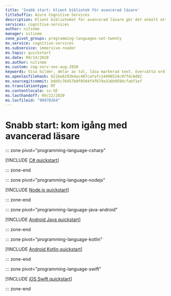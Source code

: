 ```yaml
---
title: 'Snabb start: klient bibliotek för avancerad läsare'
titleSuffix: Azure Cognitive Services
description: Klient biblioteket för avancerad läsare gör det enkelt att integrera tjänsten för avancerad läsning i dina webb program för att förbättra Läs förståelse. I den här snabb starten får du lära dig hur du använder avancerad läsare för text markering, identifierar delar av tal, läser in markerad text, översättning med mera.
services: cognitive-services
author: nitinme
manager: nitinme
zone_pivot_groups: programming-languages-set-twenty
ms.service: cognitive-services
ms.subservice: immersive-reader
ms.topic: quickstart
ms.date: 09/14/2020
ms.author: nitinme
ms.custom: cog-serv-seo-aug-2020
keywords: Visa bilder, delar av tal, läsa markerad text, översätta ord, läsa förståelse
ms.openlocfilehash: 621be6293b4ac487cafafc14498524c97fdc6d82
ms.sourcegitcommit: bdd5c76457b0f0504f4f679a316b959dcfabf1ef
ms.translationtype: MT
ms.contentlocale: sv-SE
ms.lasthandoff: 09/22/2020
ms.locfileid: "90978264"
---
```

# <a name="quickstart-get-started-with-immersive-reader"></a>Snabb start: kom igång med avancerad läsare

::: zone pivot="programming-language-csharp"

[!INCLUDE [C# quickstart](../includes/quickstarts/immersive-reader-client-library-csharp.md)]

::: zone-end

::: zone pivot="programming-language-nodejs"

[!INCLUDE [Node.js quickstart](../includes/quickstarts/immersive-reader-client-library-nodejs.md)]

::: zone-end

::: zone pivot="programming-language-java-android"

[!INCLUDE [Android Java quickstart](../includes/quickstarts/immersive-reader-client-library-java-android.md)]

::: zone-end

::: zone pivot="programming-language-kotlin"

[!INCLUDE [Android Kotlin quickstart](../includes/quickstarts/immersive-reader-client-library-kotlin.md)]

::: zone-end

::: zone pivot="programming-language-swift"

[!INCLUDE [iOS Swift quickstart](../includes/quickstarts/immersive-reader-client-library-swift.md)]

::: zone-end
